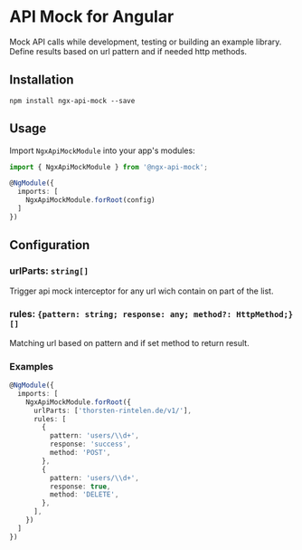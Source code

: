 # API Mock for Angular

Mock API calls while development, testing or building an example library.
Define results based on url pattern and if needed http methods.

## Installation

`npm install ngx-api-mock --save`

## Usage

Import `NgxApiMockModule` into your app's modules:

```typescript
import { NgxApiMockModule } from '@ngx-api-mock';

@NgModule({
  imports: [
    NgxApiMockModule.forRoot(config)
  ]
})
```

## Configuration

### urlParts: `string[]`

Trigger api mock interceptor for any url wich contain on part of the list.

### rules: `{pattern: string; response: any; method?: HttpMethod;}[]`

Matching url based on pattern and if set method to return result.

### Examples

```typescript
@NgModule({
  imports: [
    NgxApiMockModule.forRoot({
      urlParts: ['thorsten-rintelen.de/v1/'],
      rules: [
        {
          pattern: 'users/\\d+',
          response: 'success',
          method: 'POST',
        },
        {
          pattern: 'users/\\d+',
          response: true,
          method: 'DELETE',
        },
      ],
    })
  ]
})
```
